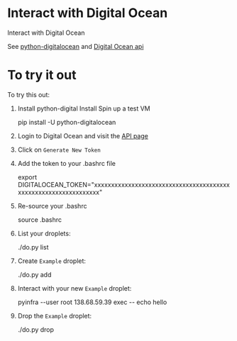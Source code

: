 # Interact with Digital Ocean
Interact with Digital Ocean

See [python-digitalocean](https://github.com/koalalorenzo/python-digitalocean) and 
[Digital Ocean api](https://developers.digitalocean.com/documentation/v2/)

# To try it out

To try this out:

1. Install python-digital Install Spin up a test VM

    pip install -U python-digitalocean

2. Login to Digital Ocean and visit the [API page](https://cloud.digitalocean.com/account/api/tokens)

3. Click on `Generate New Token`

4. Add the token to your .bashrc file

   export DIGITALOCEAN_TOKEN="xxxxxxxxxxxxxxxxxxxxxxxxxxxxxxxxxxxxxxxxxxxxxxxxxxxxxxxxxxxxxxxx"

5. Re-source your .bashrc

   source .bashrc

6. List your droplets:

    ./do.py list

7. Create `Example` droplet:

    ./do.py add

8. Interact with your new `Example` droplet:

    pyinfra --user root 138.68.59.39 exec -- echo hello

9. Drop the `Example` droplet:

    ./do.py drop
